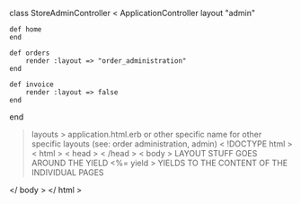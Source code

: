 class StoreAdminController < ApplicationController
    layout "admin"
    
    def home
    end 

    def orders
        render :layout => "order_administration"
    end 

    def invoice 
        render :layout => false
    end 
end 

> layouts > application.html.erb or other specific name for other specific layouts (see: order administration, admin)
< !DOCTYPE html >
< html >
< head >
< /head >
< body >
LAYOUT STUFF GOES AROUND THE YIELD
<%= yield > YIELDS TO THE CONTENT OF THE INDIVIDUAL PAGES

</ body >
</ html >